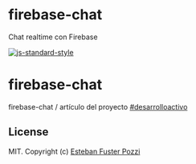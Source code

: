 # firebase-chat
Chat realtime con Firebase

[![js-standard-style](https://img.shields.io/badge/code%20style-standard-brightgreen.svg)](http://standardjs.com/)

# firebase-chat

firebase-chat / artículo del proyecto [#desarrolloactivo](https://desarrolloactivo.com/articulos/firebase-chat)

## License
MIT. Copyright (c) [Esteban Fuster Pozzi](https://desarrolloactivo.com/articulos/)
